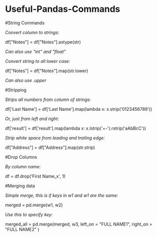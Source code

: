# Useful-Pandas-Commands



#String Commands

*Convert column to strings:*

df["Notes"] = df["Notes"].astype(str)

*Can also use "int" and "float"*

*Convert string to all lower case:*

df["Notes"] = df["Notes"].map(str.lower)

*Can also use .upper*


#Stripping 

*Strips all numbers from column of strings:*

df['Last Name'] = df['Last Name'].map(lambda x: x.strip('0123456789'))

*Or, just from left and right:*

df['result'] = df['result'].map(lambda x: x.lstrip('+-').rstrip('aAbBcC'))

*Strip white space from leading and trailing edge:*

df["Address"] = df["Address"].map(str.strip)

#Drop Columns

*By column name:*

df = df.drop('First Name_x', 1)

#Merging data

*Simple merge, this is if keys in w1 and w1 are the same:*

merged = pd.merge(w1, w2)

*Use this to specify key:*

merged_all = pd.merge(merged, w3, left_on = "FULL NAME1", right_on = "FULL NAME2" )




